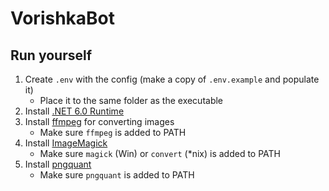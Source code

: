 # VorishkaBot

## Run yourself
1. Create ``.env`` with the config (make a copy of ``.env.example`` and populate it)
    - Place it to the same folder as the executable
2. Install [.NET 6.0 Runtime](https://dotnet.microsoft.com/en-us/download/dotnet/6.0)
3. Install [ffmpeg](https://www.ffmpeg.org/download.html) for converting images
    - Make sure ``ffmpeg`` is added to PATH
4. Install [ImageMagick](https://imagemagick.org/script/download.php)
    - Make sure ``magick`` (Win) or ``convert`` (*nix) is added to PATH
5. Install [pngquant](https://pngquant.org/)
    - Make sure ``pngquant`` is added to PATH